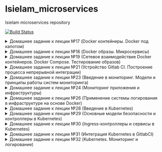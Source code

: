 # IsieIam_microservices
IsieIam microservices repository

[![Build Status](https://travis-ci.com/Otus-DevOps-2020-05/IsieIam_microservices.svg?branch=master)](https://travis-ci.com/Otus-DevOps-2020-05/IsieIam_microservices)

<details>
<summary>Домашнее задание к лекции №17 (Docker контейнеры. Docker под капотом)
</summary>

### Предзадание:
>В репозитории должна быть настроена интеграция с travis-ci по аналогии с репозиторием infra.

- Добавлен pre-commit, шаблон pullrequest, переиспользован gitignore с пред заданий.
- Сделана интеграция c travis, настроены уведомления по commit и build-ам в slack.

### Задание:

- Установлен Docker, docker-compose, docker-machine
- Запущен контейнер с Helloworld
- Задание с docker images:
>Для сдачи домашнего задания, необходимо сохранить вывод команды docker images в файл docker-monolith/docker-1.log и закоммитить в репозиторий

Сделано.
- Пробежал по командам которые не встречал еще в работе, а так для памяти шпаргалка по докеру: https://habr.com/ru/company/flant/blog/336654/
- Опробован в работе docker-machine:
```
СОздаем произвольныйх хост в YC:
yc compute instance create \
  --name docker-host \
  --zone ru-central1-a \
  --network-interface subnet-name=default-ru-central1-a,nat-ip-version=ipv4 \
  --create-boot-disk image-folder-id=standard-images,image-family=ubuntu-1804-lts,size=15 \
  --ssh-key ~/.ssh/appuser.pub

Сетапим на уделнную машину все что нужно docker-machine:
docker-machine create \
  --driver generic \
  --generic-ip-address=84.201.175.120 \
  --generic-ssh-user yc-user \
  --generic-ssh-key ~/.ssh/appuser.pub\
  docker-host

Переключаемся на докер демон у удаленного хоста:
eval $(docker-machine env docker-host)
Так вернуться на локальный
eval $(docker-machine env --unset)

Все удалить:
docker-machine rm docker-host
yc compute instance delete docker-host
```
- Создан докер файл и необходимоые файлы для установки monolith
- На основе созданного образа, запущен контейнер в YC, проверена работоспособность.
- Зарегистрировался в https://hub.docker.com запушил туда созданный образ с monolith
- Проверил запуск контейнера с моего образа с hub.docker.com:
```
docker run --name reddit -d -p 9292:9292 isieiam/otus-reddit:1.0
```

### Задание со * №1:
>На основе вывода команд:
```
$ docker inspect <u_container_id>
$ docker inspect <u_image_id>
```
>объясните чем отличается контейнер от образа. Объяснение допишите в файл dockermonolith/docker-1.log

Сделано, пояснение занесено в файл.

### Задание со * №2:

>Теперь, когда есть готовый образ с приложением, можно автоматизировать поднятие нескольких инстансов в Yandex Cloud, установку на них докера и запуск там образа /otus-reddit:1.0

>Нужно реализовать в виде прототипа в директории /docker-monolith/infra/

>Поднятие инстансов с помощью Terraform, их количество задается переменной;

>Несколько плейбуков Ansible с использованием динамического инвентори для установки докера и запуска там образа приложения;

>Шаблон пакера, который делает образ с уже установленным Docker;

В каталоге docker-monolith/infra созданы 3 каталога
 - каталог ansible - содержит в себе:
```
два playbook:
packer_docker.yml - отвечает за создание packer-ом образа с установленным docker и python-docker.
start_dockerc.yml - отвечает за запуск нужного контейнера
слегка доработанный скрипт dynamic inventory
get_inventory.py - который собирает инвентори из YC и группирует хосты по начальному имени инстанса до символа "-".
```
 - каталог packer - содержит в себе:
```
docker.json - описательная часть образа c provisioner packer_docker.yml
variables.json.example - пример переменных
```

 - каталог terraform - содержит в себе:
```
main.tf - упрощенное создание инстансов с требуемым парамтером на кол-во VM
файлы взятые с первого ДЗ по терраформу :)
variables.tf
output.tf
```

Для запуска:
- из каталога infra: packer build -var-file packer/variables.json packer/docker.json
- смотрим id образа: yc compute image list и вставляем ее в terraform.tvars
- в каталоге infra/terrafrom: terraform apply
- и из каталога infra/ansible: ansible-playbook ./playbooks/start_dockerc.yml

</details>


<details>
<summary>Домашнее задание к лекции №18 (Docker образы. Микросервисы)
</summary>

### Задание:

 - Разбит Monolith на 3 микросервиса в Docker
 - docker файлы прогнаны через web lint-сервис: https://hadolint.github.io/hadolint/ что увидел поправил, за исключением версий пакетов у apt :)
 - Сервисы запущены на YC через docker-machine и проверена работоспособность
 - Оптимизированы(удалены лишние команды, схлопнуты часть слоев, подчищены временные файлы, кешы, удалены ненужные пакеты) образы на базе предложенных начальных образов (за исключением post - там вроде уже особо некуда)
 - к mongo подключен volume, проверено сохранение данных при рестарте контейнера.

### Задание со * №1:

>Запустите контейнеры с другими сетевыми алиасами

>Адреса для взаимодействия контейнеров задаются через ENV - переменные внутри Dockerfile 'ов

>При запуске контейнеров ( docker run ) задайте им переменные окружения соответствующие новым сетевым алиасам, не пересоздавая образ

>Проверьте работоспособность сервиса

Контейнеры запустить можно так:
```
docker run -d --network=reddit --network-alias=post_db_n --network-alias=comment_db_n mongo:latest
docker run -d --network=reddit --network-alias=post_n --env POST_DATABASE_HOST=post_db_n isieiam/post:1.0
docker run -d --network=reddit --network-alias=comment_n --env COMMENT_DATABASE_HOST=comment_db_n isieiam/comment:1.0
docker run -d --network=reddit -p 9292:9292 --env COMMENT_SERVICE_HOST=comment_n --env POST_SERVICE_HOST=post_n isieiam/ui:1.0
```

т.е. поменялись alias и переопределились env переменные на новые alias

### Задание со * №2:

>Попробуйте собрать образ на основе Alpine Linux
>Придумайте еще способы уменьшить размер образа
>Можете реализовать как только для UI сервиса, так и для остальных ( post , comment )
>Все оптимизации проводите в Dockerfile сервиса. Дополнительные варианты решения уменьшения размера образов можете оформить в виде файла Dockerfile.<цифра> в папке сервиса

ui и comment переведены на ruby-alpine образ (не самый актуальный, т.к. версия bundle нужна старая по requirements) и дополнительно часть слоев схлопнута.

Общий принцип - все что добавляет "байты" в слое, желательно в этом же слое и подчищать :)

Созданы Dockerfile.1 для ui и comment и результат примерно следующий:
- версии 1.0/2.0 - это оптимизация на базе дефолтного начального образа
- версии 1.0u/2.0u - это образ alpine + оптимизация по слоям с очисткой

```
REPOSITORY          TAG                 IMAGE ID            CREATED              SIZE
isieiam/comment     1.0u                0076875e1a3b        4 seconds ago        70.4MB
isieiam/comment     1.0                 8b2ed232ac1b        About a minute ago   737MB
isieiam/ui          2.0u                0c3d3cc120f8        23 minutes ago       72.5MB
isieiam/ui          2.0                 f4ebe5fe7d37        24 minutes ago       199MB
isieiam/ui          1.0                 60566ef44aef        2 hours ago          760MB
isieiam/post        1.0                 26eea89db2fd        2 hours ago          110MB
```

- проверено что приложение после манипуляций все еще работает.
- для билда использовать(для памяти):

```
docker build -t isieiam/post:1.0 ./post-py
docker build -t isieiam/comment:1.0u ./comment
docker build -t isieiam/ui:2.0u ./ui
```

- для запуска использовать:

```
docker run -d --network=reddit --network-alias=post_db --network-alias=comment_db mongo:latest
docker run -d --network=reddit --network-alias=post isieiam/post:1.0
docker run -d --network=reddit --network-alias=comment isieiam/comment:1.0u
docker run -d --network=reddit -p 9292:9292 isieiam/ui:2.0u
```

</details>

<details>
<summary>Домашнее задание к лекции №19 (Сетевое взаимодействие Docker контейнеров. Docker Compose. Тестирование образов)
</summary>

### Задание:

- Изучена работа сетей докера (none, host, bridge):

<details>
<summary>Мини-задания
</summary>

>Запустите несколько раз (2-4) docker run --network host -d nginx
>Каков результат? Что выдал docker ps? Как думаете почему?

Результат: запущен всего 1 контейнер, т.к.(надо просто посмотреть в логи, остановленных контейнеров nginx :)):
```
nginx: [emerg] bind() to 0.0.0.0:80 failed (98: Address already in use)
2020/08/09 18:26:29 [emerg] 1#1: bind() to [::]:80 failed (98: Address already in use)
```

>Повторите запуски контейнеров с использованием драйверов none и host и посмотрите, как меняется список namespace-ов.

Основное отличие, что на none - на каждый запуск контейнера генериртся новый namespace.
</details>

- Создана сеть типа bridge и запущены в ней наши контейнеры.

```
docker run -d --network=reddit --network-alias=post_db --network-alias=comment_db mongo:latest
docker run -d --network=reddit --network-alias=post isieiam/post:1.0
docker run -d --network=reddit --network-alias=comment  isieiam/comment:1.0
docker run -d --network=reddit -p 9292:9292 isieiam/ui:1.0
```

- Проверена работа alias и реализован запуск контейнров в разных сетях

```
docker run -d --network=front_net -p 9292:9292 --name ui  isieiam/ui:1.0
docker run -d --network=back_net --name comment  isieiam/comment:1.0
docker run -d --network=back_net --name post  isieiam/post:1.0
docker run -d --network=back_net --name mongo_db --network-alias=post_db --network-alias=comment_db mongo:latest
docker network connect front_net post
docker network connect front_net comment
```

- Изучено что происходит с сетевым стеком ОС при создании и использовании сетей docker.
- Docker-compose: проверена работоспособность compose файла для нашего сервиса.
- Добавлено и проверено использование env переменных.
- Изменен docker-compose под кейс с множеством сетей, сетевых алиасов.
- Параметризован docker-compose через .env файл (порт публикации сервиса ui, версии сервисов) - в репо добавлен файл шаблона для .env. Проверена работоспособность.
- В переменные окружения добавлено переназначение имени проекта:

>Узнайте как образуется базовое имя проекта. Можно ли его задать? Если можно то как?

Инфо об имени проекта есть тут:
https://docs.docker.com/compose/reference/envvars/#compose_project_name
и тут:
https://docs.docker.com/compose/reference/overview/
Если кратко, то проект именуется по имени каталога, но можно переопеределить или через -p ключ или через переменную окружения:
```
Each configuration has a project name. If you supply a -p flag, you can specify a project name. If you don’t specify the flag, Compose uses the current directory name
```

### Задание со *:

>Создайте docker-compose.override.yml для reddit проекта, который позволит

Создан файл docker-compose.override.yml, который вызывается автоматом при вызове docker-compose up.
Можно его переименовать и вызывать через ключ -f. Вкачестве подсказки воспользоваться можно статьей OTUS https://habr.com/ru/company/otus/blog/337688/

>Изменять код каждого из приложений, не выполняя сборку образа

Реализовано через вариант монтирования локального каталога с исходниками. Но в текущем примере(с удаленным docker host) - это просто так работать не будет - надо либо docker-compose запускать локально, либо переносить исходники на удаленный host.

>Запускать puma для руби приложений в дебаг режиме с двумя воркерами (флаги --debug и -w 2)

Добавлено через command внутри override.

</details>

<details>
<summary>Домашнее задание к лекции №21 (Устройство Gitlab CI. Построение процесса непрерывной интеграции)
</summary>

### Задание:

- Развернута vm(через соседний packer c docker-ом и terraform).
- Используя docker-compose.yml развернут gitlab
- В gitlab проведены базовые настройки, создана группа и проект.
- Добавлен remote с проектом на gitlab к локальному репо.
- Создан .gitlab-ci.yml
- Добавлен и настроен runner
- Проверена работа pipeline-ов gitlab-а.
- Добавлены окружения, проверена работа пайплайнов с окружениями. Изучены и опробованы дианмические окружения.
- Опробована работа с тегами.

</details>


<details>
<summary>Домашнее задание к лекции №23 (Введение в мониторинг. Модели и принципы работы систем мониторинга)
</summary>

### Задание:

- Запущен Prometheus в докере на удаленной машине, изучены базовые возможности web-интерфейса.
- Изменена структура каталогов в репо, созданы докер файл, файл конфигурации и образ Prometheus.
- Сбилжены старые микросервисы, модифицирован docker-compose и добавлен в него prometheus.
- Проверена работоспособность сервисов и мониторинг их в prometheus.
- Изучена работа healthcheck-ов.
- Добавлен Node exporter в docker-compose и настройка на его мониторинг в prometheus, изучен мониторинг хоста.

<details>
<summary>Вспомогательные команды</summary>

```
yc compute instance create \
  --name docker-host \
  --zone ru-central1-a \
  --network-interface subnet-name=default-ru-central1-a,nat-ip-version=ipv4 \
  --create-boot-disk image-folder-id=standard-images,image-family=ubuntu-1804-lts,size=15 \
  --ssh-key ~/.ssh/appuser.pub

docker-machine create \
  --driver generic \
  --generic-ip-address=84.201.128.170 \
  --generic-ssh-user yc-user \
  --generic-ssh-key ~/.ssh/appuser \
  docker-host

eval $(docker-machine env docker-host)

docker-machine rm docker-host
yc compute instance delete docker-host

```
</details>

### Задание со * №1:

>Добавьте в Prometheus мониторинг MongoDB с использованием необходимого экспортера.

- Найдено и изучено: https://github.com/percona/mongodb_exporter
- Взят из перконы dockerfile, модифицирован под скачивание исходников mongodb_exporter и создан ./monitoring/mongodb_exporter/Dockerfile
- Образ mongodb_exporter собран свой и закинут на докерхаб https://hub.docker.com/repository/docker/isieiam/mongodb_exporter
- Добавлены настройки с mongodb_exporter в конфиг prometheus и доп сервис в docker-compose.yml.
- Проверена работоспособность - все ок - target появился, метрики есть.

### Задание со * №2:

>Добавьте в Prometheus мониторинг сервисов comment, post, ui с помощью Blackbox exporter

- взят образ с последней версией blackbox отсюда: https://hub.docker.com/r/prom/blackbox-exporter/tags
- изучено https://github.com/prometheus/blackbox_exporter/blob/master/README.md
- написаны ./monitoring/blackbox_exporter/dockerfile, blackbox.yml и собран образ blackbox и отправлен на докерхаб
- в конфиг prometheus добавлены два job-a: проверка по http ui и проверка портов tcp остальных сервисов
- проверена работоспособность: наличие таргетов, наличие метрик и их корректное поведение на состояние сервисов

>Для памяти: статус target blackbox не отображает статус метрики https://github.com/prometheus/blackbox_exporter/issues/79

### Задание со * №3:

>Задание: Напишите Makefile , который в минимальном варианте умеет:
>- Билдить любой или все образы, которые сейчас используются
>- Умеет пушить их в докер хаб

- Нагуглено и изучено: https://ealebed.github.io/posts/2017/использование-make-для-управления-docker-контейнерами/
- Создан Makefile, который умеет билдить и пушить образы (вход на докер хаб надо делать отдельно :) )
- Применение:

```
make или make help выдают список возможных билдов и пушей
make all билдит все
make pushall пушит все
```

</details>

<details>
<summary>Домашнее задание к лекции №24 (Мониторинг приложения и инфраструктуры)
</summary>

### Задание:

- Разделен docker-compose.yml на docker-compose.yml и docker-compose-monitoring.yml
- Добавлен в compose и запущен cAdvisor в сервисы докера и в настройки prometheus. Изучено его GUI.
- Добавлена в compose и настроена на prometheus grafana.
- Скачан и импортирован в grafana дашборд "docker and system monitoring".(добавлен в каталог с дашбордами grafana DockerMonitoring.json)
- Создан дашборд UI_Service_Monitoring и в него добавлены графики по метрикам приложения:

```
Графики:
- Rate of UI request count ("rate(ui_request_count[1m])")
- Rate of UI requests count with error ("rate(ui_request_count{http_status=~\"^[45].*\"}[1m])")
- HTTP responce time of 95% ("histogram_quantile(0.95, sum(rate(ui_request_response_time_bucket[5m])) by(le))")
файл дашборда в директории monitoring/grafana/dashboards с названием UI_Service_Monitoring.json
```

- Создан дашборд Business_Logic_Monitoring с графиками:

```
- Posts Rate ("rate(post_count[1h])")
- Comments Rate ("rate(comment_count[1h])")
!!! Внимание, метрики может не быть, если она ни разу не возникла, т.е. она даже в списке прометея выпадать не будет.
```

- Создан, настроен и запущен Alertmanager(создан конфиг с уведомлениями в slack, настроен prometheus(конфиг + добавлен alerts.yml))
- Проверена работа alert в свой канал в slack-е (для настройки использована инструкция https://rtfm.co.ua/nagios-nastrojka-uvedomlenij-v-slack-chat/)
- Запушены образы на докерхаб (у alertmanager хук закрашен fake данными)
- ссылка на докерхаб с образами: https://hub.docker.com/u/isieiam

### Задание со *:

>Если в прошлом ДЗ вы реализовали Makefile, добавьте в него билд и публикацию добавленных в этом ДЗ сервисов;

- добавлен alermanager, grafana(с ней конечно спорно, по идее дашборды надо хранить в гите и при старте контейнера подключать их как configmap) на build, push
- добавлен функционал запуска и остановки сервиса и мониторинга

>В Docker в экспериментальном режиме реализована отдача метрик в формате Prometheus. Добавьте сбор этих метрик в Prometheus. Сравните количество метрик с Cadvisor. Выберите готовый дашборд или создайте свой для этого источника данных. Выгрузите его в monitoring/grafana/dashboards;

- Изучено: https://docs.docker.com/config/daemon/prometheus/ добавлено на докер хосте настройка в daemon.json(правда вместо localhost указан 0.0.0.0).
- Добавлена настройка в prometheus по внешнему ip(не очень хорошо, но не вижу применения на практике такой комбинации когда есть cadvisor).
- На глаз метрик меньше чем у cadvisor.
- Добавлен общедоступный дашборд - docker_engine_metrics.

>Для сбора метрик с Docker демона также можно использовать Telegraf от InfluxDB. Добавьте сбор этих метрик в Prometheus. Сравните количество метрик с Cadvisor. Выберите готовый дашборд или создайте свой для этого источника данных. Выгрузите его в monitoring/grafana/dashboards;

- Изучено: https://hub.docker.com/_/telegraf и https://github.com/influxdata/telegraf/tree/master/plugins/outputs/prometheus_client
- Создан докер-файл, простейший конфиг для telegraf с использованием плагина для докера.
- сбилжен и запушен образ telegraf, добавлен в make, добавлен конфиг в prometheus и docker-compose-monitoring
- собрана простенькая витринка telegraf для grafana(uptime и загрузка cpu контейнерами).

>Придумайте и реализуйте другие алерты, например на 95 процентиль времени ответа UI, который рассмотрен выше; Настройте интеграцию Alertmanager с e-mail помимо слака;

- алерт на 95 процентиль сделан, добавил фейковое значение для проверки срабатывания.
- по интеграции с e-mail только посмотрел примеры: https://prometheus.io/docs/alerting/latest/configuration/ - в принципе все просто, но как сделать это более менее безопасно, без явного указания логина пока непонятно.

### Задание с **:

>В Grafana 5.0 была добавлена возможность описать в конфигурационных файлах источники данных и дашборды. Реализуйте автоматическое добавление источника данных и созданных в данном ДЗ дашбордов вграфану;

- изучено https://ops.tips/blog/initialize-grafana-with-preconfigured-dashboards/ и https://superuser.com/questions/1477291/grafana-provisioning-dashboards-in-docker
- создан каталог ./monitoring/grafana/provisioning в нем каталог для datasources и каталог dashboards, где согласно инструкицям из статей добавлены необходимые настройки.
```
Есть какой то глюк с ненахождение datasource, причем при втором пересохранении дашбордов не случился, непонятно, гуглится, говорят исправлено в новых версиях.
```

>Реализуйте сбор метрик со Stackdriver, в PR опишите, какие метрики удалось собрать;

- не делал: принцип понятен, добавлять еще один доп источник метрик уже не интересно :)

>Придумайте свои метрики приложения/бизнес метрики и реализуйте их в коде приложения. Опишите в PR что было добавлено;

- не делал: изучил код, посмотрел как создаются метрики

### Задание с ***:

- не делал


</details>

<details>
<summary>Домашнее задание к лекции №26 (Применение системы логирования в инфраструктуре на основе Docker)
</summary>

### Задание:

- Пересобраны приложения с тегом logging.
- Создан docker/docker-compose-logging.yml для EFK.
- Создан Dockerfile, конфиг для fluentd, сбилжен и отправлен на dockerhub, а также добавлен в logging файл.
- Проверен запуск на 2GB RAM, на старте Kiban-ы хост "наглухо" умер с потерей ssh :)
- Добавлена настройка для post и ui  для отправки логов в fluentd
- Kibana: созданы index-pattern для индекса из потока fluentd, изучены логи приложения.
- Добавлен фильтр по json, добавлен фильтр с парсером по явной регулярке в fluentd.
- Изучены и добавлены описанные grok шаблоны в конфиг fluentd(распарсены часть полей логов сервиса ui).
- Добавлен в docker-compose-logging zipkin - изучены возможности трассировки запросов.

### Задание со * №1:

>Составьте конфигурацию Fluentd так, чтобы разбирались оба формата логов UI-сервиса (тот, что сделали до этого, и текущий) одновременно.

- Изучены варианты grok-шаблонов здесь: https://github.com/hpcugent/logstash-patterns/blob/master/files/grok-patterns)
- добавлен доп фильтр для парсинга оставшегося варианта нераспарсенных логов в конфиг fluentd.
- Отдельный "+" полю method, который по сути является WORD, но при этом пробел переводит его GREEDY :)

```
method= POST
```

### Задание со * №2:

>Траблшутинг UI-экспириенса
>Код приложения с багом(https://github.com/Artemmkin/bugged-code) отличается от используемого ранее в этом ДЗ и доступен со сломанным кодом приложения. Т.е. необходимо сбилдить багнутую версию приложения и запустить Zipkin для неё.

- добавлено src_bugged для забагованного приложения
- отредактированы dockerfile(добавлены env переменные) и ./docker_build.sh(подправлено имя пользователя + добавлен тег bugged - чтобы не портить основное приложение)
- добавлен run-log, stop-log команды в makefile
- Заменена logged версия приложения на bugged в env. Сбилжено и запущено приложение.

Проблема: глядя на трейс, видно что обращение к post сервису, выполнялось 30сек - и собственно было 2 проблемы:

- post-py/post_app.py - поиск по find_post вывел на метод def find_post(id) - стояла явная задержка в 3 сек (time.sleep(3))
- Проблема два, увы, я не осилил понять в чем дело: проблемное приложение фейлится по таймауту в 30 сек с 500 ошибкой, если в бд нет ни одного поста. После того как запустил нормальное приложение, создал пост, то и проблемное нормально загрузилось с заложенной задержкой в 3сек. Закоментив задержку - все стало работать как обычно.

![Trace](src_bugged/trace.png)

</details>

<details>
<summary>Домашнее задание к лекции №28 (Введение в Kubernetes)
</summary>

### Задание:

> Пройти YC Kubernetes The Hard Way;

- Выполнено (url The Hard Way https://gitlab.com/AlPervakov/yc-kubernetes-the-hart-way/-/tree/master).

> Проверить, что kubectl apply -f <filename> проходит по созданным до этого eployment-ам (ui, post, mongo, comment) и поды запускаются;

- Добавлены "наброски" deployment-ов для сервисов reddit, проверено, pod-ы запускаются:

```
isie@isie-VirtualBox:~/otus/IsieIam_microservices/kubernetes/reddit(kubernetes-1)$ kubectl get pods
NAME                                 READY   STATUS    RESTARTS   AGE
busybox                              1/1     Running   0          21m
comment-deployment-7dd7bb55d-4ns6l   1/1     Running   0          61s
mongo-deployment-86d49445c4-vg5gb    1/1     Running   0          3m51s
nginx-554b9c67f9-qnkth               1/1     Running   0          17m
post-deployment-74f87495b4-b9fbz     1/1     Running   0          101s
ui-deployment-69c87bd688-hcgld       1/1     Running   0          55s
```

### Задание c *:

>Описать установку компонентов Kubernetes из THW в виде Ansibleплейбуков в папке kubernetes/ansible; Задание достаточно выполнить в виде Proof of Concept, просто автоматизация некоторых действий туториала.

- Для примера создан playbook kubernetes/ansible/install_workers.yml для установки бинарников worker нод, но это больше Proof of Concept (не имеет смысла автоматизировать то, что уже сделано :) ).
- Аналогично можно создать playbook и для мастер нод, и под разные этапы: копирование сертификатов, конфигов, настройка  и пр.
- Дополнительно рассмотрены внешние варианты playbook-ов ansible:

```
- Вариант от Geerling:
https://github.com/geerlingguy/ansible-role-kubernetes
- Вариант от k8s:
https://kubernetes.io/blog/2019/03/15/kubernetes-setup-using-ansible-and-vagrant/
```

</details>

<details>
<summary>Домашнее задание к лекции №29 (Основные модели безопасности и контроллеры в Kubernetes)
</summary>

### Задание:

- Установлен и запущен minicube, в качестве provisioner использован docker: https://kubernetes.io/docs/tasks/tools/install-minikube/)

```
sudo -E minikube start --driver=none
```

- Дописаны deployment, service и dev-namespace для reddit
- ознакомился с port-forwarding (для памяти команды)

```
$ kubectl get pods --selector component=ui
$ kubectl port-forward <pod-name> 8080:9292
```

- Reddit развернут в minicube
- Ознакомился на примерах с minicube dashboard (увы для provisioner docker, dashboard плагин пока нерабочий)
- Создан кластер k8s в yandex облаке, в нем развернуто приложение reddit и проверена работоспособность приложения.

```
kubectl get nodes -o wide
NAME                        STATUS   ROLES    AGE     VERSION   INTERNAL-IP   EXTERNAL-IP       OS-IMAGE             KERNEL-VERSION     CONTAINER-RUNTIME
cl11amvft55754cj2e5a-ukec   Ready    <none>   9m4s    v1.17.8   10.130.0.12   178.154.227.240   Ubuntu 18.04.4 LTS   5.4.0-47-generic   docker://18.6.2
cl11amvft55754cj2e5a-ydir   Ready    <none>   9m14s   v1.17.8   10.130.0.29   178.154.225.223   Ubuntu 18.04.4 LTS   5.4.0-47-generic   docker://18.6.2
```

</details>

<details>
<summary>Домашнее задание к лекции №30 (Ingress-контроллеры и сервисы в Kubernetes)
</summary>

### Задание:

- Задания выполнялись в YC (PVC, PV, SC несколько отличаются, как и подход к ingress controller)
- Рассмотрено сетевое взаимодействие компонентов в кластере.
- Создан LoadBalancer (https://cloud.yandex.ru/docs/managed-kubernetes/operations/create-load-balancer)
- Задеплоен ingress controller:

```
вспомогательные статьи:
- https://kubernetes.github.io/ingress-nginx/deploy/
- https://medium.com/@arturgspb/yandex-cloud-kubernates-with-ingress-loadbalancer-without-ssl-7d358f412daf
- kubectl apply -f https://raw.githubusercontent.com/kubernetes/ingress-nginx/controller-v0.35.0/deploy/static/provider/cloud/deploy.yaml
по статье медиума: версия устарела, но принцип понятен
ингресс с гитхаба - не все взлетает идеально, но основной под запускается и работает как предполагается
```

- Создан ingress проверена работоспособность.
- Добавлен свой сертификат к ingress, правда у того ингресса, что пришел с гитхаба по дефолту есть fake k8s сертификат :)
- Изучена работа network policy(главное не забыть правильно создать кластер - поставить нужную галочку) (https://cloud.yandex.ru/docs/managed-kubernetes/operations/running-network-policy)
- Подправлен mongo-network-policy.yml так, чтобы post-сервис дошел до базы данных.
- Изучена организация хранилищ в кластере (Volume, PV, PVC, SC):

```
Динамическое выделение:
https://cloud.yandex.ru/docs/managed-kubernetes/operations/volumes/dynamic-create-pv
Статическое:
https://cloud.yandex.ru/docs/managed-kubernetes/operations/volumes/static-create-pv
Классы:
https://cloud.yandex.ru/docs/managed-kubernetes/operations/volumes/manage-storage-class
!!! k8s не следит в данном случае, что создается первым при вызове "задеплой весь каталог": и если pvc создастся раньше storage class, то работать не будет и pvc надо пересоздать еще раз.
```

- Вспомогательные команды, чтобы не искать:

```
пересоздание контекста:
yc managed-kubernetes cluster get-credentials otus-cluster --external --force
деплой всего:
kubectl apply -f ./kubernetes/reddit
```

### Задание *:

 - Создан ui-ingress-secret.yml по инфо по ccылке с https://kubernetes.io/docs/concepts/services-networking/ingress/

</details>

<details>
<summary>Домашнее задание к лекции №31 (Интеграция Kubernetes в GitlabCI)
</summary>

### Задание:

 - Установлен Helm2 + Tiller, Helm3
 - Созданы chart-ы и template отдельных приложений.
 - Разобрана подстановка переменных в template.
 - Изучена работа зависимостей на примере приложения reddit (./kubernetes/Charts/reddit)
 - Установлен последний gitlab в YC кластер :),
 - Создана группа, проекты наших сервисов.
 - Настроен ci для каждого приложения - под новую версию не забыть - чтобы runner вообще запустился нужно использовать image docker dind - иначе будет ошибка подключения к docker daemon.

```
На будущее/на память:
Установка gitlab с отключенным tls:
helm install gitlab . \
  --set global.ingress.tls.enabled=false \
  --set global.hosts.https=false \
  --set certmanager-issuer.email=qq@yandex.ru

Далее проверяем что все запустилось и получаем адрес ingress:
kubectl get ingress
kubectl get pods

После чего запускаем реконфигуре,более красивое решение надо погуглить, но на имя домена в новом завязано почти все в том числе runner:
helm upgrade gitlab . \
  --set global.hosts.domain=84.201.181.199.xip.io \
  --set global.ingress.tls.enabled=false \
  --set global.hosts.https=false \
  --set certmanager-issuer.email=qq@yandex.ru

чтобы получить пароль root:
kubectl get secret gitlab-gitlab-initial-root-password -ojsonpath='{.data.password}' | base64 --decode ; echo
```

 - увы нормальной работы gitlab runner так и не удалось победить - он то запускается, то нет, то может скачать docker-dind то нет(kubernetes/Charts/gitlab2 - последний на текущий момент helm пакет gitlab подправленный под http).
 - В результате был развернут k8s в GCE, установлен gitlab-omnibus и все pipeline приложений уже запускались там.
 - Переписаны pipeline без autodevops(на последнем gitlab - кастомизированный autodevops не запускается :( )
 - Реализован разный деплой приложений: helm2, helm3, helm2plugin
 - Для памяти:

```
Собранные зависимости helm2 и helm3 не совместимы друг с другом, чтобы пересобрать зависимости (на нашем примере):
helm dep update ./reddit
```

### Задание со *:

>Сейчас у нас выкатка на staging и production - по нажатию кнопки. Свяжите пайплайны сборки образов и пайплайн деплоя на staging и production так, чтобы после релиза образа из ветки мастер запускался деплой уже новой версии приложения на production

- Изучено: https://docs.gitlab.com/ee/ci/triggers/
- создан триггер для репа reddit-deploy
- создана доп переменная окружения DEPLOY_TOKEN для своей группы gitlab
- Добавлен вызов триггера/хук/не хук в pipeline с костыликом в виде "узнай адрес гитлаба" через /etc/hosts:

```
  after_script:
    - apk add -U curl
    - echo "%GITLAB_IP gitlab-gitlab" >> /etc/hosts
    - "curl -X POST -F token=$DEPLOY_TOKEN -F ref=master http://gitlab-gitlab/api/v4/projects/1/trigger/pipeline"
```

- Описание параметров curl есть по ссылке выше, допом сам адрес триггера будет указан на страничке его создания в настройках ci/cd нужного репа, для нашего примера: http://gitlab-gitlab/isieiam/reddit-deploy/settings/ci_cd

</details>

<details>
<summary>Домашнее задание к лекции №32 (Kubernetes. Мониторинг и логирование)
</summary>

### Задание:

- Развернут кластер, установлен ingress-nginx
- Установлен prometheus в кластер через Helm, настроен сбор метрик самого k8s.
- Настроен сбор метрик приложения reddit для нескольких сред.
- Разобрана разбивка метрик по label.
- Установлена grafana через helm, добавлены дашборды для k8s и для reddit с прошлых ДЗ.
- Изучена работа template для отображения графиков в разрезе сред, параметризованы дашборды reddit для отображения метрик нескольких сред.
- Установлен EFK в кластер, настроены index-pattern для логов контейнеров.

</details>
